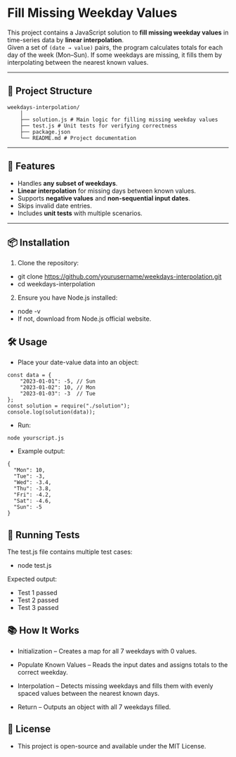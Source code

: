 # Fill Missing Weekday Values

This project contains a JavaScript solution to **fill missing weekday values** in time-series data by **linear interpolation**.  
Given a set of `(date → value)` pairs, the program calculates totals for each day of the week (Mon–Sun). If some weekdays are missing, it fills them by interpolating between the nearest known values.

---

## 📂 Project Structure
```
weekdays-interpolation/
    │
    ├── solution.js # Main logic for filling missing weekday values
    ├── test.js # Unit tests for verifying correctness
    ├── package.json 
    └── README.md # Project documentation
```

---

## 🚀 Features
- Handles **any subset of weekdays**.
- **Linear interpolation** for missing days between known values.
- Supports **negative values** and **non-sequential input dates**.
- Skips invalid date entries.
- Includes **unit tests** with multiple scenarios.

---

## 📦 Installation
1. Clone the repository:
- git clone https://github.com/yourusername/weekdays-interpolation.git
- cd weekdays-interpolation
2. Ensure you have Node.js installed:
- node -v
- If not, download from Node.js official website.

## 🛠 Usage
- Place your date-value data into an object:
```
const data = {
    "2023-01-01": -5, // Sun
    "2023-01-02": 10, // Mon
    "2023-01-03": -3  // Tue
};
const solution = require("./solution");
console.log(solution(data));
```

- Run:
```
node yourscript.js
```

- Example output:
```
{
  "Mon": 10,
  "Tue": -3,
  "Wed": -3.4,
  "Thu": -3.8,
  "Fri": -4.2,
  "Sat": -4.6,
  "Sun": -5
}
```

## 🧪 Running Tests
The test.js file contains multiple test cases:
- node test.js

Expected output:
- Test 1 passed
- Test 2 passed
- Test 3 passed

## 📚 How It Works
- Initialization – Creates a map for all 7 weekdays with 0 values.

- Populate Known Values – Reads the input dates and assigns totals to the correct weekday.

- Interpolation – Detects missing weekdays and fills them with evenly spaced values between the nearest known days.

- Return – Outputs an object with all 7 weekdays filled.

## 📄 License
- This project is open-source and available under the MIT License.
